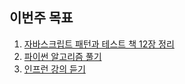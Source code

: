 ## 이번주 목표

1. [자바스크립트 패턴과 테스트 책 12장 정리](https://github.com/sunivers/javascript-pattern-test/blob/master/2%EB%B6%80_%ED%8C%A8%ED%84%B4%EC%9D%84_%EC%9D%91%EC%9A%A9%ED%95%9C_%EC%BD%94%EB%93%9C_%ED%85%8C%EC%8A%A4%ED%8C%85/12_%EC%9E%A5%EC%8B%9D%EC%9E%90_%ED%8C%A8%ED%84%B4.md)
2. [파이썬 알고리즘 풀기](https://github.com/sunivers/Study__Algorithm/commit/5b17a9d5f80eaca7684b608f902183204df1b39a)
3. [인프런 강의 듣기](https://user-images.githubusercontent.com/26291081/110242100-c82b4400-7f97-11eb-863e-96b8339c79e1.png)